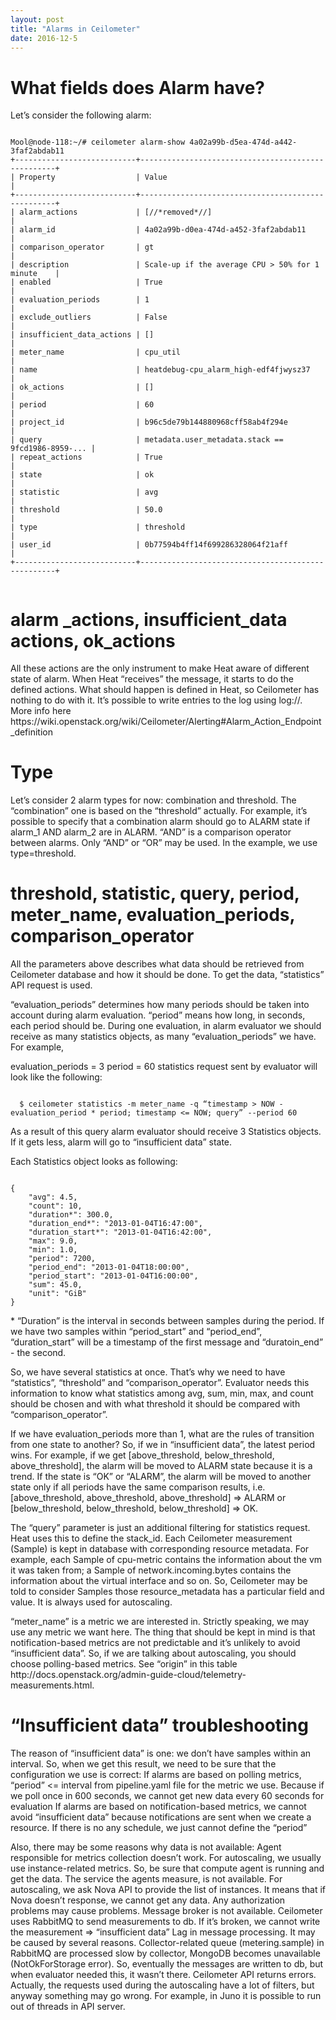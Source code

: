 ```yaml
---
layout: post
title: "Alarms in Ceilometer"
date: 2016-12-5
---
```


<h1> What fields does Alarm have? </h1>

Let’s consider the following alarm:

<code>
Mool@node-118:~/# ceilometer alarm-show 4a02a99b-d5ea-474d-a442-3faf2abdab11
+---------------------------+---------------------------------------------------+
| Property                  | Value                                             |
+---------------------------+---------------------------------------------------+
| alarm_actions             | [//*removed*//]                                   |
| alarm_id                  | 4a02a99b-d0ea-474d-a452-3faf2abdab11              |
| comparison_operator       | gt                                                |
| description               | Scale-up if the average CPU > 50% for 1 minute    |
| enabled                   | True                                              |
| evaluation_periods        | 1                                                 |
| exclude_outliers          | False                                             |
| insufficient_data_actions | []                                                |
| meter_name                | cpu_util                                          |
| name                      | heatdebug-cpu_alarm_high-edf4fjwysz37             |
| ok_actions                | []                                                |
| period                    | 60                                                |
| project_id                | b96c5de79b144880968cff58ab4f294e                  |
| query                     | metadata.user_metadata.stack == 9fcd1986-8959-... |
| repeat_actions            | True                                              |
| state                     | ok                                                |
| statistic                 | avg                                               |
| threshold                 | 50.0                                              |
| type                      | threshold                                         |
| user_id                   | 0b77594b4ff14f699286328064f21aff                  |
+---------------------------+---------------------------------------------------+

</code>


<h1> alarm _actions, insufficient_data actions, ok_actions </h1>
         
<p> All these actions are the only instrument to make Heat aware of different state of alarm. When Heat “receives” the message, it starts to do the defined actions. What should happen is defined in Heat, so Ceilometer has nothing to do with it. It’s possible to write entries to the log using log://.
  More info here https://wiki.openstack.org/wiki/Ceilometer/Alerting#Alarm_Action_Endpoint_definition
 </p>


<h1> Type </h1>

<p> Let’s consider 2 alarm types for now: combination and threshold. The “combination” one is based on the “threshold” actually.  For example, it’s possible to specify that a combination alarm should go to ALARM state if alarm_1 AND alarm_2 are in ALARM. “AND” is a comparison operator between alarms. Only “AND” or “OR” may be used. 
    In the example, we use type=threshold. 
 </p>


<h1> threshold, statistic, query, period, meter_name, evaluation_periods, comparison_operator </h1>
<p> All the parameters above describes what data should be retrieved from Ceilometer database and how it should be done. To get the data, “statistics” API request is used. 
</p>
<p>
“evaluation_periods” determines how many periods should be taken into account during alarm evaluation. “period” means how long, in seconds, each period should be. During one evaluation, in alarm evaluator we should receive as many statistics objects, as many  “evaluation_periods” we have. For example, 
</p>

<p>
evaluation_periods = 3
period = 60
statistics request sent by evaluator will look like the following: 
</p>
<code>
  $ ceilometer statistics -m meter_name -q “timestamp > NOW - evaluation_period * period; timestamp <= NOW; query” --period 60
</code>
<p>
As a result of this query alarm evaluator should receive 3 Statistics objects. If it gets less, alarm will go to “insufficient data” state.
</p>

<p>Each Statistics object looks as following: </p>

<code>
{
    "avg": 4.5,
    "count": 10,
    "duration*": 300.0,
    "duration_end*": "2013-01-04T16:47:00",
    "duration_start*": "2013-01-04T16:42:00",
    "max": 9.0,
    "min": 1.0,
    "period": 7200,                                 
    "period_end": "2013-01-04T18:00:00",
    "period_start": "2013-01-04T16:00:00",
    "sum": 45.0,
    "unit": "GiB"
}
</code>
<p>
* “Duration” is the interval in seconds between samples during the period. If we have two samples within “period_start” and “period_end”, “duration_start” will be a timestamp of the first message and “duratoin_end” - the second.
</p>
<p>
So, we have several statistics at once. That’s why we need to have “statistics”, “threshold” and “comparison_operator”. Evaluator needs this information to know what statistics among avg, sum, min, max, and count should be chosen and with what threshold it should be compared with “comparison_operator”. 
</p>
<p>
 	If we have evaluation_periods more than 1, what are the rules of transition from one state to another? So, if we in “insufficient data”, the latest period wins. For example, if we get [above_threshold, below_threshold, above_threshold], the alarm will be moved to ALARM state because it is a trend. If the state is “OK” or “ALARM”, the alarm will be moved to another state only if all periods have the same comparison results, i.e. [above_threshold, above_threshold, above_threshold] => ALARM or [below_threshold, below_threshold, below_threshold] => OK.
</p>
<p>
The “query” parameter is just an additional filtering for statistics request. Heat uses this to define the stack_id. Each Ceilometer measurement (Sample) is kept in database with corresponding resource metadata. For example, each Sample of cpu-metric contains the information about the vm it was taken from; a Sample of network.incoming.bytes contains the information about  the virtual interface and so on. So, Ceilometer may be told to consider Samples those resource_metadata has a particular field and value. It is always used for autoscaling.
</p>
<p>
“meter_name” is a metric we are interested in. Strictly speaking, we may use any metric we want here. The thing that should be kept in mind is that notification-based metrics are not predictable and it’s unlikely to avoid “insufficient data”. So, if we are talking about autoscaling, you should choose polling-based metrics. See “origin” in this table http://docs.openstack.org/admin-guide-cloud/telemetry-measurements.html. 
</p>

<h1> “Insufficient data” troubleshooting </h1>
<p>
The reason of “insufficient data” is one: we don’t have samples within an interval. 
So, when we get this result, we need to be sure that the configuration we use is correct:
If alarms are based on polling metrics, “period” <= interval from pipeline.yaml file for the metric we use. Because if we poll once in 600 seconds, we cannot get new data every 60 seconds for evaluation
If alarms are based on notification-based metrics, we cannot avoid “insufficient data” because notifications are sent when we create a resource. If there is no any schedule, we just cannot define the “period”
</p>
<p>
Also, there may be some reasons why data is not available:
Agent responsible for metrics collection doesn’t work. For autoscaling, we usually use instance-related metrics. So, be sure that compute agent is running and get the data.
The service the agents measure, is not available. For autoscaling, we ask Nova API to provide the list of instances. It means that if Nova doesn’t response, we cannot get any data.
Any authorization problems may cause problems.
Message broker is not available. Ceilometer uses RabbitMQ to send measurements to db. If it’s broken, we cannot write the measurement => “insufficient data”
Lag in message processing. It may be caused by several reasons. Collector-related queue (metering.sample) in RabbitMQ are processed slow by collector, MongoDB becomes unavailable (NotOkForStorage error). So, eventually the messages are written to db, but when evaluator needed this, it wasn’t there.
Ceilometer API returns errors. Actually, the requests used during the autoscaling have a lot of filters, but anyway something may go wrong. For example, in Juno it is possible to run out of threads in API server. 
</p>
